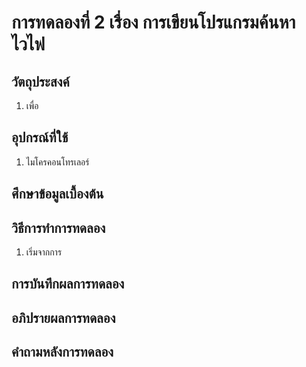 # การทดลองที่ 2 เรื่อง การเขียนโปรแกรมค้นหาไวไฟ


## วัตถุประสงค์
1. เพื่อ

## อุปกรณ์ที่ใช้
1. ไมโครคอนโทรเลอร์

## ศึกษาข้อมูลเบื้องต้น

## วิธีการทำการทดลอง
1. เริ่มจากการ

## การบันทึกผลการทดลอง

## อภิปรายผลการทดลอง

## คำถามหลังการทดลอง
